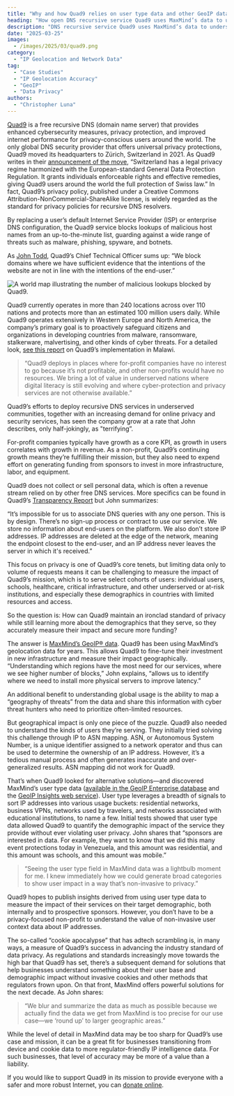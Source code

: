 ```yaml
---
title: "Why and how Quad9 relies on user type data and other GeoIP data"
heading: "How open DNS recursive service Quad9 uses MaxMind’s data to understand usage patterns and secure funding"
description: "DNS recursive service Quad9 uses MaxMind’s data to understand usage patterns and secure funding. Read our blog post for more details/inspiration."
date: "2025-03-25"
images:
  - /images/2025/03/quad9.png
category:
  - "IP Geolocation and Network Data"
tag:
  - "Case Studies"
  - "IP Geolocation Accuracy"
  - "GeoIP"
  - "Data Privacy"
authors:
  - "Christopher Luna"
---
```


[Quad9](https://quad9.net/) is a free recursive DNS (domain name server) that provides enhanced cybersecurity measures, privacy protection, and improved internet performance for privacy-conscious users around the world. The only global DNS security provider that offers universal privacy protections, Quad9 moved its headquarters to Zürich, Switzerland in 2021. As Quad9 writes in their [announcement of the move](https://www.quad9.net/news/blog/quad9-public-domain-name-service-moves-to-switzerland-for-maximum-internet-privacy-protection/), “Switzerland has a legal privacy regime harmonized with the European-standard General Data Protection Regulation. It grants individuals enforceable rights and effective remedies, giving Quad9 users around the world the full protection of Swiss law.” In fact, Quad9’s privacy policy, published under a Creative Commons Attribution-NonCommercial-ShareAlike license, is widely regarded as the standard for privacy policies for recursive DNS resolvers.

By replacing a user’s default Internet Service Provider (ISP) or enterprise DNS configuration, the Quad9 service blocks lookups of malicious host names from an up-to-the-minute list, guarding against a wide range of threats such as malware, phishing, spyware, and botnets. 

As [John Todd](https://www.linkedin.com/in/johntodd/), Quad9’s Chief Technical Officer sums up: “We block domains where we have sufficient evidence that the intentions of the website are not in line with the intentions of the end-user.” 

![A world map illustrating the number of malicious lookups blocked by Quad9.](/images/2025/03/Quad9_malicious_lookups_blocked.png)

Quad9 currently operates in more than 240 locations across over 110 nations and protects more than an estimated 100 million users daily. While Quad9 operates extensively in Western Europe and North America, the company’s primary goal is to proactively safeguard citizens and organizations in developing countries from malware, ransomware, stalkerware, malvertising, and other kinds of cyber threats. For a detailed look, [see this report](https://quad9.net/uploads/Quad9_Cyber_insights_Malawi_dbb9c0acfc.pdf) on Quad9’s implementation in Malawi.

> “Quad9 deploys in places where for-profit companies have no interest to go 
> because it’s not profitable, and other non-profits would have no resources. 
> We bring a lot of value in underserved nations where digital literacy is still 
> evolving and where cyber-protection and privacy services are not otherwise 
> available.” 

Quad9’s efforts to deploy recursive DNS services in underserved communities, together with an increasing demand for online privacy and security services, has seen the company grow at a rate that John describes, only half-jokingly, as "terrifying”. 

For-profit companies typically have growth as a core KPI, as growth in users correlates with growth in revenue. As a non-profit, Quad9’s continuing growth means they’re fulfilling their mission, but they also need to expend effort on generating funding from sponsors to invest in more infrastructure, labor, and equipment. 

Quad9 does not collect or sell personal data, which is often a revenue stream relied on by other free DNS services. More specifics can be found in Quad9’s [Transparency Report](https://www.quad9.net/about/transparency-report/) but John summarizes: 

“It’s impossible for us to associate DNS queries with any one person. This is by design. There’s no sign-up process or contract to use our service. We store no information about end-users on the platform. We also don’t store IP addresses. IP addresses are deleted at the edge of the network, meaning the endpoint closest to the end-user, and an IP address never leaves the server in which it's received.”

This focus on privacy is one of Quad9’s core tenets, but limiting data only to volume of requests means it can be challenging to measure the impact of Quad9’s mission, which is to serve select cohorts of users: individual users, schools, healthcare, critical infrastructure, and other underserved or at-risk institutions, and especially these demographics in countries with limited resources and access.

So the question is: How can Quad9 maintain an ironclad standard of privacy while still learning more about the demographics that they serve, so they accurately measure their impact and secure more funding? 

The answer is [MaxMind’s GeoIP® data](https://www.maxmind.com/en/geoip-api-web-services). Quad9 has been using MaxMind’s geolocation data for years. This allows Quad9 to fine-tune their investment in new infrastructure and measure their impact geographically. “Understanding which regions have the most need for our services, where we see higher number of blocks,” John explains, “allows us to identify where we need to install more physical servers to improve latency.” 

An additional benefit to understanding global usage is the ability to map a “geography of threats” from the data and share this information with cyber threat hunters who need to prioritize often-limited resources. 

But geographical impact is only one piece of the puzzle. Quad9 also needed to understand the kinds of users they’re serving. They initially tried solving this challenge through IP to ASN mapping. ASN, or Autonomous System Number, is a unique identifier assigned to a network operator and thus can be used to determine the ownership of an IP address. However, it’s a tedious manual process and often generates inaccurate and over-generalized results. ASN mapping did not work for Quad9.

That’s when Quad9 looked for alternative solutions—and discovered MaxMind’s user type data ([available in the GeoIP Enterprise database](https://www.maxmind.com/en/geoip-enterprise-database) and the [GeoIP Insights web service](https://www.maxmind.com/en/geoip-api-web-services)). User type leverages a breadth of signals to sort IP addresses into various usage buckets: residential networks, business VPNs, networks used by travelers, and networks associated with educational institutions, to name a few. Initial tests showed that user type data allowed Quad9 to quantify the demographic impact of the service they provide without ever violating user privacy. John shares that “sponsors are interested in data. For example, they want to know that we did this many event protections today in Venezuela, and this amount was residential, and this amount was schools, and this amount was mobile.” 

> “Seeing the user type field in MaxMind data was a lightbulb moment for me. I 
> knew immediately how we could generate broad categories to show user impact in 
> a way that’s non-invasive to privacy.” 

Quad9 hopes to publish insights derived from using user type data to measure the impact of their services on their target demographic, both internally and to prospective sponsors. However, you don’t have to be a privacy-focused non-profit to understand the value of non-invasive user context data about IP addresses.

The so-called “cookie apocalypse” that has adtech scrambling is, in many ways, a measure of Quad9’s success in advancing the industry standard of data privacy. As regulations and standards increasingly move towards the high bar that Quad9 has set, there’s a subsequent demand for solutions that help businesses understand something about their user base and demographic impact without invasive cookies and other methods that regulators frown upon. On that front, MaxMind offers powerful solutions for the next decade. As John shares:

> “We blur and summarize the data as much as possible because we actually find 
> the data we get from MaxMind is too precise for our use case—we ‘round up’ to 
> larger geographic areas.” 

While the level of detail in MaxMind data may be too sharp for Quad9’s use case and mission, it can be a great fit for businesses transitioning from device and cookie data to more regulator-friendly IP intelligence data. For such businesses, that level of accuracy may be more of a value than a liability.

If you would like to support Quad9 in its mission to provide everyone with a safer and more robust Internet, you can [donate online](https://www.quad9.net/donate).
